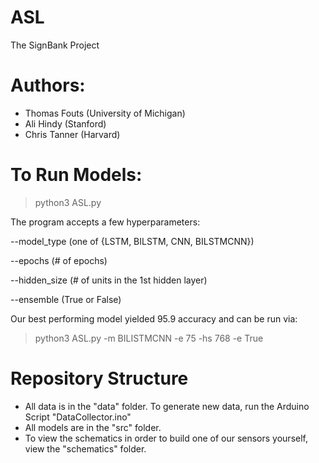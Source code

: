 # ASL
The SignBank Project

# Authors:
- Thomas Fouts (University of Michigan)
- Ali Hindy (Stanford)
- Chris Tanner (Harvard)

# To Run Models:
> python3 ASL.py

The program accepts a few hyperparameters:

--model_type (one of {LSTM, BILSTM, CNN, BILSTMCNN})

--epochs (# of epochs)

--hidden_size (# of units in the 1st hidden layer)

--ensemble (True or False)

Our best performing model yielded 95.9 accuracy and can be run via:

> python3 ASL.py -m BILISTMCNN -e 75 -hs 768 -e True

# Repository Structure
- All data is in the "data" folder. To generate new data, run the Arduino Script "DataCollector.ino"
- All models are in the "src" folder. 
- To view the schematics in order to build one of our sensors yourself, view the "schematics" folder. 
